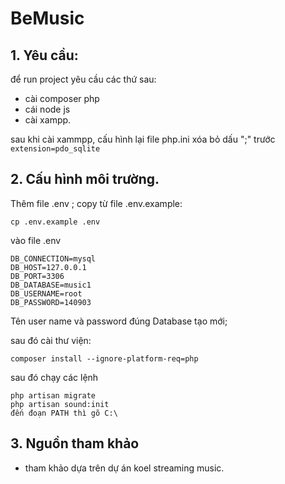 
# BeMusic

## 1. Yêu cầu:
để run project yêu cầu các thứ sau:
- cài composer php
- cái node js 
- cài xampp.

sau khi cài xammpp, cấu hình lại file php.ini xóa bỏ dấu ";" trước ``extension=pdo_sqlite``

## 2. Cấu hình môi trường.
Thêm file .env
 ; copy từ file .env.example:  
 
    cp .env.example .env
vào file .env
        
    DB_CONNECTION=mysql
    DB_HOST=127.0.0.1
    DB_PORT=3306
    DB_DATABASE=music1
    DB_USERNAME=root
    DB_PASSWORD=140903

Tên user name và password đúng
Database tạo mới;

sau đó cài thư viện:

    composer install --ignore-platform-req=php

sau đó chạy các lệnh

    php artisan migrate
    php artisan sound:init
    đến đoạn PATH thì gõ C:\

## 3. Nguồn tham khảo

- tham khảo dựa trên dự án koel streaming music.
